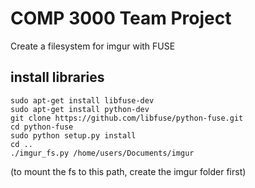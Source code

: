 # COMP 3000 Team Project
Create a filesystem for imgur with FUSE

## install libraries
```
sudo apt-get install libfuse-dev
sudo apt-get install python-dev
git clone https://github.com/libfuse/python-fuse.git
cd python-fuse
sudo python setup.py install
cd ..
./imgur_fs.py /home/users/Documents/imgur
```

(to mount the fs to this path, create the imgur folder first)
